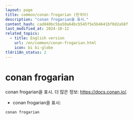 ```yaml
---
layout: page
title: common/conan-frogarian (한국어)
description: "conan frogarian을 표시."
content_hash: cad840bc5ba50a64bcb545f5e5b4641bf0d2a58f
last_modified_at: 2024-10-12
related_topics:
  - title: English version
    url: /en/common/conan-frogarian.html
    icon: bi bi-globe
tldri18n_status: 2
---
```

# conan frogarian

conan frogarian을 표시.
더 많은 정보: <https://docs.conan.io/>.

- conan frogarian을 표시:

`conan frogarian`
